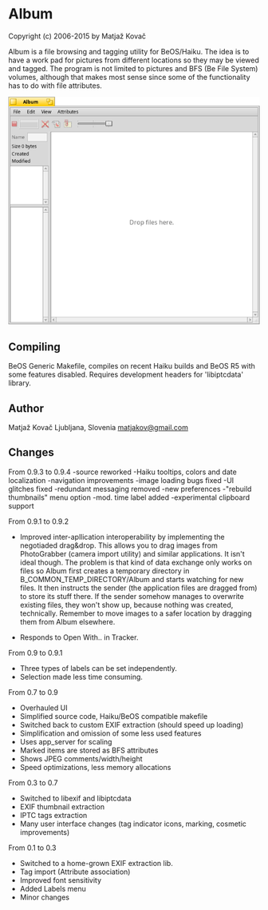 # Album
Copyright (c) 2006-2015 by Matjaž Kovač

Album is a file browsing and tagging utility for BeOS/Haiku. 
The idea is to have a work pad for pictures from different locations so they may be viewed and tagged. 
The program is not limited to pictures and BFS (Be File System) volumes, although that makes most sense since some of the functionality has to do with file attributes. 

![Album screenshot](Album.png "Album")

## Compiling

BeOS Generic Makefile, compiles on recent Haiku builds and BeOS R5 with some features disabled. Requires development headers for 'libiptcdata' library. 

## Author

Matjaž Kovač
Ljubljana, Slovenia
matjakov@gmail.com

## Changes

From 0.9.3 to 0.9.4
-source reworked
-Haiku tooltips, colors and date localization
-navigation improvements
-image loading bugs fixed
-UI glitches fixed
-redundant messaging removed
-new preferences
-"rebuild thumbnails" menu option
-mod. time label added
-experimental clipboard support


From 0.9.1 to 0.9.2
- Improved inter-apllication interoperability by implementing the negotiaded drag&drop. This allows you to drag images from PhotoGrabber (camera import utility) and similar applications. It isn't ideal though. 
The problem is that kind of data exchange only works on files so Album first
creates a temporary directory in B_COMMON_TEMP_DIRECTORY/Album and starts watching for new files. 
It then instructs the sender (the application files are dragged from) to store its
stuff there. If the sender somehow manages to overwrite existing files, they won't show up, because nothing was created, technically.
Remember to move images to a safer location by dragging them from Album elsewhere.

- Responds to Open With.. in Tracker.


From 0.9 to 0.9.1
- Three types of labels can be set independently.
- Selection made less time consuming.

From 0.7 to 0.9
- Overhauled UI
- Simplified source code, Haiku/BeOS compatible makefile
- Switched back to custom EXIF extraction (should speed up loading)
- Simplification and omission of some less used features
- Uses app_server for scaling
- Marked items are stored as BFS attributes
- Shows JPEG comments/width/height
- Speed optimizations, less memory allocations

From 0.3 to 0.7
- Switched to libexif and libiptcdata
- EXIF thumbnail extraction
- IPTC tags extraction
- Many user interface changes (tag indicator icons, marking, cosmetic improvements)

From 0.1 to 0.3
- Switched to a home-grown EXIF extraction lib.
- Tag import (Attribute association)
- Improved font sensitivity
- Added Labels menu
- Minor changes


